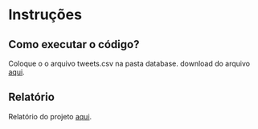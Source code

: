 # Instruções

## Como executar o código?

Coloque o o arquivo tweets.csv na pasta database.
download do arquivo [aqui](https://www.kaggle.com/datasets/bhavikjikadara/tweets-dataset?resource=download).

## Relatório

Relatório do projeto [aqui](https://docs.google.com/document/d/1isSJOd2jsCzkVCQRSPcKWnKeusewGzIxjB2lbHL1qIQ/edit?tab=t.0).
